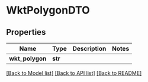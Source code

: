 # WktPolygonDTO

## Properties
Name | Type | Description | Notes
------------ | ------------- | ------------- | -------------
**wkt_polygon** | **str** |  | 

[[Back to Model list]](../README.md#documentation-for-models) [[Back to API list]](../README.md#documentation-for-api-endpoints) [[Back to README]](../README.md)


